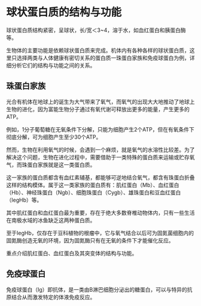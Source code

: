

# 球状蛋白质的结构与功能

球状蛋白质结构紧密，呈球状，长/宽＜3~4，溶于水，如血红蛋白和胰蛋白酶等。

生物体的主要功能是依赖球状蛋白质来完成。机体内有各种各样的球状蛋白质，这里只选择两类与人体健康有密切关系的蛋白质一珠蛋白家族和免疫球蛋白为例，详细分析它们的结构与功能之间的关系。

## 珠蛋白家族

光合有机体在地球上的诞生为大气带来了氧气，而氧气的出现大大地推动了地球上生物的进化，因为富能生物分子通过有氧代谢可释放出更多的能量，产生更多的ATP。

例如，1分子葡萄糖在无氧条件下分解，只能为细胞产生2个ATP，但在有氧条件下彻底分解，可为细胞产生至少30个ATP。

然而，生物在利用氧气的时候，会遇到一个麻烦，就是氧气的水溶性比较差。为了解决这个问题，生物在进化过程中，需要借助于一类特殊的蛋白质来运输或贮存氧气，而珠蛋白家族就是这一类蛋白质。

这一家族的蛋白质都含有血红素辅基，都能够可逆地结合氧气，都含有珠蛋白折叠这样的结构模体。属于这一类家族的蛋白质有：肌红蛋白（Mb）、血红蛋白（Hb）、神经珠蛋白（Ngb）、细胞珠蛋白（Cygb）、雄珠蛋白和豆血红蛋白（IegHb）等。

其中肌红蛋白和血红蛋白最为重要，存在于绝大多数脊椎动物体内，只有一些生活在南极水域的冰鱼缺乏这两种蛋白质。

至于IegHb，仅存在于豆科植物的根瘤中，它与氧气结合以后可为固氮菌细胞内的固氮酶创造无氧的环境，因为固氮酶只有在无氧的条件下才能催化反应。

重点介绍肌红蛋白、血红蛋白及其突变体的结构与功能。

## 免疫球蛋白

免疫球蛋白（Ig）即抗体，是一类由B淋巴细胞分泌出的糖蛋白，可以与特异的抗原结合从而激发特定的体液免疫反应。
